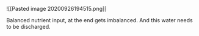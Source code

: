 ![[Pasted image 20200926194515.png]]

Balanced nutrient input, at the end gets imbalanced. And this water needs to be discharged.

